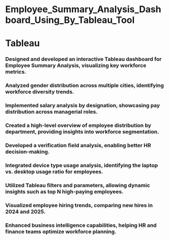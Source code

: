 # Employee_Summary_Analysis_Dashboard_Using_By_Tableau_Tool
# Tableau # 

### Designed and developed an interactive Tableau dashboard for Employee Summary Analysis, visualizing key workforce metrics.
### Analyzed gender distribution across multiple cities, identifying workforce diversity trends.
### Implemented salary analysis by designation, showcasing pay distribution across managerial roles.
### Created a high-level overview of employee distribution by department, providing insights into workforce segmentation.
### Developed a verification field analysis, enabling better HR decision-making.
### Integrated device type usage analysis, identifying the laptop vs. desktop usage ratio for employees.
### Utilized Tableau filters and parameters, allowing dynamic insights such as top N high-paying employees.
### Visualized employee hiring trends, comparing new hires in 2024 and 2025.
### Enhanced business intelligence capabilities, helping HR and finance teams optimize workforce planning.

